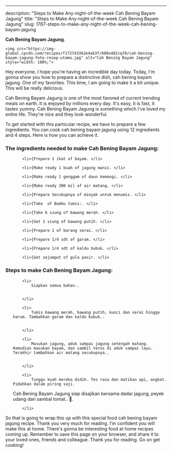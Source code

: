 ---
description: "Steps to Make Any-night-of-the-week Cah Bening Bayam Jagung"
title: "Steps to Make Any-night-of-the-week Cah Bening Bayam Jagung"
slug: 1787-steps-to-make-any-night-of-the-week-cah-bening-bayam-jagung

<p>
	<strong>Cah Bening Bayam Jagung</strong>. 
	
</p>
<p>
	
	<img src="https://img-global.cpcdn.com/recipes/f172743362e4ab3f/680x482cq70/cah-bening-bayam-jagung-foto-resep-utama.jpg" alt="Cah Bening Bayam Jagung" style="width: 100%;">
	
	
</p>
<p>
	Hey everyone, I hope you're having an incredible day today. Today, I'm gonna show you how to prepare a distinctive dish, cah bening bayam jagung. One of my favorites. This time, I am going to make it a bit unique. This will be really delicious.
</p>
	
<p>
	
</p>
<p>
	Cah Bening Bayam Jagung is one of the most favored of current trending meals on earth. It is enjoyed by millions every day. It's easy, it is fast, it tastes yummy. Cah Bening Bayam Jagung is something which I've loved my entire life. They're nice and they look wonderful.
</p>

<p>
To get started with this particular recipe, we have to prepare a few ingredients. You can cook cah bening bayam jagung using 12 ingredients and 4 steps. Here is how you can achieve it.
</p>

<h3>The ingredients needed to make Cah Bening Bayam Jagung:</h3>

<ol>
	
		<li>{Prepare 1 ikat of bayam. </li>
	
		<li>{Make ready 1 buah of jagung manis. </li>
	
		<li>{Make ready 1 genggam of daun kemangi. </li>
	
		<li>{Make ready 300 mil of air matang. </li>
	
		<li>{Prepare Secukupnya of minyak untuk menumis. </li>
	
		<li>{Take  of Bumbu tumis:. </li>
	
		<li>{Take 6 siung of bawang merah. </li>
	
		<li>{Get 1 siung of bawang putih. </li>
	
		<li>{Prepare 1 of barang serai. </li>
	
		<li>{Prepare 1/4 sdt of garam. </li>
	
		<li>{Prepare 1/4 sdt of kaldu bubuk. </li>
	
		<li>{Get sejumput of gula pasir. </li>
	
</ol>
<p>
	
</p>

<h3>Steps to make Cah Bening Bayam Jagung:</h3>

<ol>
	
		<li>
			Siapkan semua bahan..
			
			
		</li>
	
		<li>
			Tumis bawang merah, bawang putih, kunci dan serai hingga harum. Tambahkan garam dan kaldu bubuk..
			
			
		</li>
	
		<li>
			Masukan jagung, aduk sampai jagung setengah matang. Kemudian masukan bayam, dan sambil terus di aduk sampai layu. Terakhir tambahkan air matang secukupnya..
			
			
		</li>
	
		<li>
			Tunggu kuah mereka didih. Tes rasa dan matikan api, angkat. Pidahkan dalam piring saji. 
Cah Bening Bayam Jagung siap disajikan bersama dadar jagung, peyek udang dan sambal tomat.. 🤗.
			
			
		</li>
	
</ol>

<p>
	
</p>

<p>
	So that is going to wrap this up with this special food cah bening bayam jagung recipe. Thank you very much for reading. I'm confident you will make this at home. There's gonna be interesting food at home recipes coming up. Remember to save this page on your browser, and share it to your loved ones, friends and colleague. Thank you for reading. Go on get cooking!
</p>
